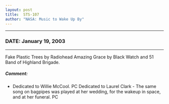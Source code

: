 ```yaml
---
layout: post
title:  STS-107
author: "NASA: Music to Wake Up By"
---
```


----
### DATE: January 19, 2003
----
Fake Plastic Trees by Radiohead
Amazing Grace by Black Watch and 51 Band of Highland Brigade.

##### Comment:
* Dedicated to Willie McCool. PC
Dedicated to Laurel Clark - The same song on bagpipes was played at her wedding, for the wakeup in space, and at her funeral. PC
